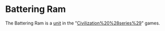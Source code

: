 # Battering Ram

The Battering Ram is a [unit](unit) in the "[Civilization%20%28series%29](Civilization)" games.